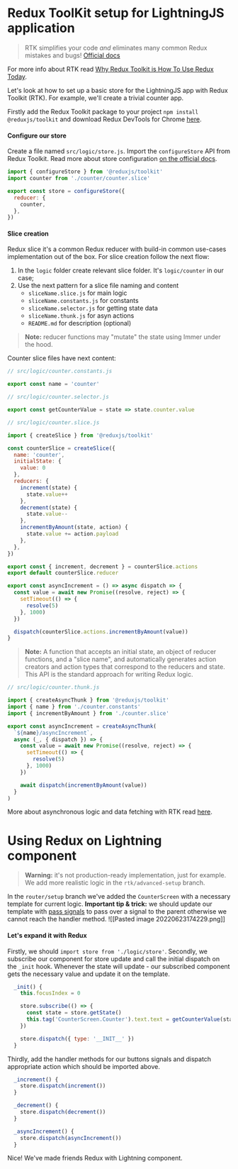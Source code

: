 # Redux ToolKit setup for LightningJS application
> RTK simplifies your code _and_ eliminates many common Redux mistakes and bugs! [Official docs](https://redux-toolkit.js.org)

For more info about RTK read [Why Redux Toolkit is How To Use Redux Today](https://redux.js.org/introduction/why-rtk-is-redux-today).

Let's look at how to set up a basic store for the LightningJS app with Redux Toolkit (RTK). For example, we'll create a trivial counter app.

Firstly add the Redux Toolkit package to your project `npm install @reduxjs/toolkit` and download Redux DevTools for Chrome [here](https://chrome.google.com/webstore/detail/redux-devtools/lmhkpmbekcpmknklioeibfkpmmfibljd).

#### Configure our store
Create a file named `src/logic/store.js`. Import the `configureStore` API from Redux Toolkit. Read more about store configuration [on the official docs](https://redux-toolkit.js.org/api/configureStore).
```javascript
import { configureStore } from '@reduxjs/toolkit'
import counter from './counter/counter.slice'

export const store = configureStore({
  reducer: {
    counter,
  },
})
```

#### Slice creation
Redux slice it's a common Redux reducer with build-in common use-cases implementation out of the box. For slice creation follow the next flow:
1. In the `logic` folder create relevant slice folder. It's `logic/counter` in our case;
2. Use the next pattern for a slice file naming and content
	- `sliceName.slice.js` for main logic
	- `sliceName.constants.js` for constants
	- `sliceName.selector.js` for getting state data
	- `sliceName.thunk.js` for asyn actions
	- `README.md` for description (optional)

> **Note:** reducer functions may "mutate" the state using Immer under the hood.

Counter slice files have next content:
```javascript
// src/logic/counter.constants.js

export const name = 'counter'
```
```javascript
// src/logic/counter.selector.js

export const getCounterValue = state => state.counter.value
```
```javascript
// src/logic/counter.slice.js

import { createSlice } from '@reduxjs/toolkit'

const counterSlice = createSlice({
  name: 'counter',
  initialState: {
	value: 0
  },
  reducers: {
    increment(state) {
      state.value++
    },
    decrement(state) {
      state.value--
    },
    incrementByAmount(state, action) {
      state.value += action.payload
    },
  },
})

export const { increment, decrement } = counterSlice.actions
export default counterSlice.reducer

export const asyncIncrement = () => async dispatch => {
  const value = await new Promise((resolve, reject) => {
    setTimeout(() => {
      resolve(5)
    }, 1000)
  })

  dispatch(counterSlice.actions.incrementByAmount(value))
}
```
> **Note:** A function that accepts an initial state, an object of reducer functions, and a "slice name", and automatically generates action creators and action types that correspond to the reducers and state. This API is the standard approach for writing Redux logic.
```javascript
// src/logic/counter.thunk.js

import { createAsyncThunk } from '@reduxjs/toolkit'
import { name } from './counter.constants'
import { incrementByAmount } from './counter.slice'

export const asyncIncrement = createAsyncThunk(
  `${name}/asyncIncrement`,
  async (_, { dispatch }) => {
    const value = await new Promise((resolve, reject) => {
      setTimeout(() => {
        resolve(5)
      }, 1000)
    })

    await dispatch(incrementByAmount(value))
  }
)
```
More about asynchronous logic and data fetching with RTK read [here](https://redux-toolkit.js.org/usage/usage-guide#asynchronous-logic-and-data-fetching).

# Using Redux on Lightning component
> **Warning:** it's not production-ready implementation, just for example. We add more realistic logic in the `rtk/advanced-setup` branch.

In the `router/setup` branch we've added the `CounterScreen` with a necessary template for current logic. **Important tip & trick:** we should update our template with [pass signals](https://rdkcentral.github.io/Lightning/docs/components/communication/signal#pass-signals) to pass over a signal to the parent otherwise we cannot reach the handler method.
![[Pasted image 20220623174229.png]]
#### Let's expand it with Redux
Firstly, we should `import store from './logic/store'`.
Secondly, we subscribe our component for store update and call the initial dispatch on the `_init` hook. Whenever the state will update - our subscribed component gets the necessary value and update it on the template.
```javascript
  _init() {
    this.focusIndex = 0

    store.subscribe(() => {     
	  const state = store.getState()
      this.tag('CounterScreen.Counter').text.text = getCounterValue(state)
    })

    store.dispatch({ type: '__INIT__' })
  }
```
Thirdly, add the handler methods for our buttons signals and dispatch appropriate action which should be imported above.
```javascript
  _increment() {
    store.dispatch(increment())
  }

  _decrement() {
    store.dispatch(decrement())
  }

  _asyncIncrement() {
    store.dispatch(asyncIncrement())
  }
```

Nice! We've made friends Redux with Lightning component.
